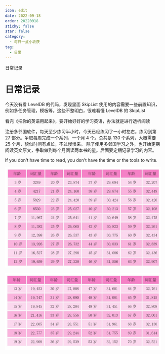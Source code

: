 ```yaml
---
icon: edit
date: 2022-09-18
order: 20220918
sticky: false
star: false
category:
  - 每日一点小收获
tag:
  - 日常
---
```


日常记录

<!-- more -->

# 日常记录

今天没有看 LevelDB 的代码，发现里面 SkipList 使用的内容需要一些前置知识，例如多任务管理，模板等，这些不整明白，很难看懂 LevelDB 的 SkipList

看完《把你的英语用起来》，要开始好好的学习英语，办法就是进行透析阅读

注册多邻国软件，每天至少练习半小时，今天已经练习了一小时左右，练习到第 27 部分。争取每周完成一个系列，一个月 4 个。总共是 130 个系列，大概需要 25 个月，貌似时间有点长，不过慢慢来。
除了使用多邻国学习之外，也开始定期阅读英文原文，争取做到每个月阅读两本书的量。后面要定期记录学习的内容。

If you don't have time to read, you don't have the time or the tools to write.

![Image0](/2022/09/2022-09-18_19-41-30.png)

![Image1](/2022/09/2022-09-18_19-41-37.png)
